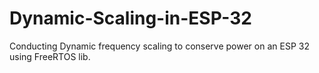 # Dynamic-Scaling-in-ESP-32
Conducting Dynamic frequency scaling to conserve power on an ESP 32 using FreeRTOS lib.
